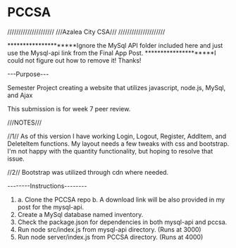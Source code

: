 # PCCSA
/////////////////////
///Azalea City CSA///
/////////////////////

*********************Ignore the MySql API folder included here and just use the Mysql-api link from the Final App Post.
*********************I could not figure out how to remove it! Thanks!

---Purpose---

Semester Project creating a website that utilizes javascript, node.js, MySql, and Ajax

This submission is for week 7 peer review.

///NOTES///

//1// As of this version I have working Login, Logout, Register, AddItem, and DeleteItem functions. My layout needs a few tweaks with css and bootstrap. I'm not happy with the quantity functionality, but hoping to resolve that issue. 

//2// Bootstrap was utilized through cdn where needed.


--------Instructions--------
1. a. Clone the PCCSA repo
   b. A download link will be also provided in my post for the mysql-api.
2. Create a MySql database named inventory.
3. Check the package.json for dependencies in both mysql-api and pccsa.
4. Run node src/index.js from mysql-api directory. (Runs at 3000)
5. Run node server/index.js from PCCSA directory. (Runs at 4000)

